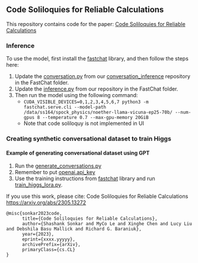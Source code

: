 ## Code Soliloquies for Reliable Calculations

This repository contains code for the paper: [Code Soliloquies for Reliable Calculations](https://arxiv.org/abs/xxxx.yyyyy)

### Inference
To use the model, first install the [fastchat](https://github.com/lm-sys/FastChat/) library, and then follow the steps here:
1. Update the [conversation.py](https://github.com/lm-sys/FastChat/blob/main/fastchat/conversation.py) from our [conversation_inference](https://github.com/luffycodes/Tutorbot-Spock-Phys/blob/main/fastchat/conversation_inference.py) repository in the FastChat folder.
2. Update the [inference.py](https://github.com/luffycodes/Tutorbot-Spock-Phys/blob/main/fastchat/inference.py) from our repository in the FastChat folder.
3. Then run the model using the following command:
      - ```CUDA_VISIBLE_DEVICES=0,1,2,3,4,5,6,7 python3 -m fastchat.serve.cli --model-path /data/ss164/spock_physics/noether-llama-vicuna-ep25-70b/ --num-gpus 8 --temperature 0.7 --max-gpu-memory 20GiB```
      - Note that code soliloquy is not implemented in UI

### Creating synthetic conversational dataset to train Higgs
#### Example of generating conversational dataset using GPT
1. Run the [generate_conversations.py](https://github.com/luffycodes/Tutorbot-Spock-Phys/blob/main/prompts/conversation_gen/generate_conversations.py) 
2. Remember to put [openai.api_key](https://github.com/luffycodes/Tutorbot-Spock-Phys/blob/main/prompts/conversation_gen/generate_conversations.py#L14)
3. Use the training instructions from [fastchat](https://github.com/lm-sys/FastChat/) library and run [train_higgs_lora.py](https://github.com/luffycodes/Tutorbot-Spock-Phys/blob/main/fastchat/train_higgs_lora.py).


If you use this work, please cite:
Code Soliloquies for Reliable Calculations
https://arxiv.org/abs/2305.13272
```
@misc{sonkar2023code,
      title={Code Soliloquies for Reliable Calculations}, 
      author={Shashank Sonkar and MyCo Le and Xinghe Chen and Lucy Liu and Debshila Basu Mallick and Richard G. Baraniuk},
      year={2023},
      eprint={xxxx.yyyyy},
      archivePrefix={arXiv},
      primaryClass={cs.CL}
}
```
